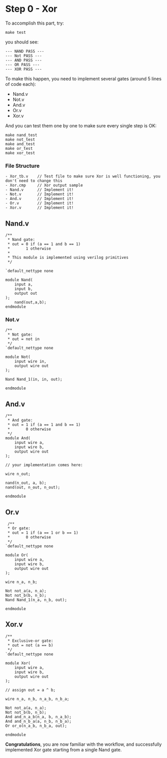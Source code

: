 
# Step 0 - Xor

To accomplish this part, try:

```
make test
```

you should see:

```
--- NAND PASS ---
--- Not PASS ---
--- AND PASS ---
--- OR PASS ---
--- XOR PASS ---
```

To make this happen, you need to implement several gates (around 5 lines of code each):

- Nand.v
- Not.v
- And.v
- Or.v
- Xor.v

And you can test them one by one to make sure every single step is OK:

```
make nand_test
make not_test
make and_test
make or_test
make xor_test
```

### File Structure

```
- Xor_tb.v    // Test file to make sure Xor is well functioning, you don't need to change this
- Xor.cmp     // Xor output sample
- Nand.v      // Implement it!
- Not.v       // Implement it!
- And.v       // Implement it!
- Or.v        // Implement it!
- Xor.v       // Implement it!
```

## Nand.v

```
/**
 * Nand gate: 
 * out = 0 if (a == 1 and b == 1)
 *       1 otherwise
 *
 * This module is implemented using verilog primitives
 */

`default_nettype none

module Nand(
	input a,
	input b,
	output out
);
	nand(out,a,b);
endmodule
```

### Not.v

```
/**
 * Not gate:
 * out = not in
 */
`default_nettype none

module Not(
	input wire in,
	output wire out
);

Nand Nand_1(in, in, out);

endmodule
```

## And.v

```
/**
 * And gate: 
 * out = 1 if (a == 1 and b == 1)
 *       0 otherwise
 */
module And(
	input wire a,
	input wire b,
	output wire out
);

// your implementation comes here:

wire n_out;

nand(n_out, a, b);
nand(out, n_out, n_out);

endmodule
```

## Or.v

```
 /**
 * Or gate:
 * out = 1 if (a == 1 or b == 1)
 *       0 otherwise
 */
`default_nettype none

module Or(
	input wire a,
	input wire b,
	output wire out
);

wire n_a, n_b;

Not not_a(a, n_a);
Not not_b(b, n_b);
Nand Nand_1(n_a, n_b, out);

endmodule
```

## Xor.v

```
/**
 * Exclusive-or gate:
 * out = not (a == b)
 */
`default_nettype none

module Xor(
	input wire a,
	input wire b,
	output wire out
);

// assign out = a ^ b;

wire n_a, n_b, n_a_b, n_b_a;

Not not_a(a, n_a);
Not not_b(b, n_b);
And and_n_a_b(n_a, b, n_a_b);
And and_n_b_a(a, n_b, n_b_a);
Or or_o(n_a_b, n_b_a, out);

endmodule
```



**Congratulations**, you are now familiar with the workflow, and successfully implemented Xor gate starting from a single Nand gate.
